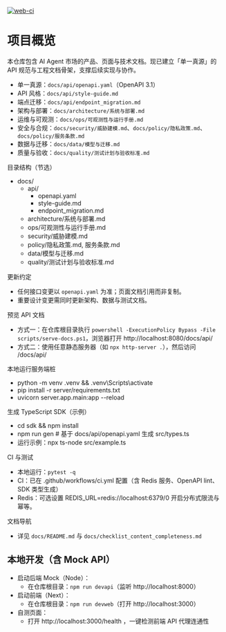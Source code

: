 ﻿[![web-ci](https://github.com/845276678/-AGENT/actions/workflows/web-ci.yml/badge.svg?branch=main)](https://github.com/845276678/-AGENT/actions/workflows/web-ci.yml)

# 项目概览

本仓库包含 AI Agent 市场的产品、页面与技术文档。现已建立「单一真源」的 API 规范与工程文档骨架，支撑后续实现与协作。

- 单一真源：`docs/api/openapi.yaml`（OpenAPI 3.1）
- API 风格：`docs/api/style-guide.md`
- 端点迁移：`docs/api/endpoint_migration.md`
- 架构与部署：`docs/architecture/系统与部署.md`
- 运维与可观测：`docs/ops/可观测性与运行手册.md`
- 安全与合规：`docs/security/威胁建模.md`、`docs/policy/隐私政策.md`、`docs/policy/服务条款.md`
- 数据与迁移：`docs/data/模型与迁移.md`
- 质量与验收：`docs/quality/测试计划与验收标准.md`

目录结构（节选）

- docs/
  - api/
    - openapi.yaml
    - style-guide.md
    - endpoint_migration.md
  - architecture/系统与部署.md
  - ops/可观测性与运行手册.md
  - security/威胁建模.md
  - policy/隐私政策.md, 服务条款.md
  - data/模型与迁移.md
  - quality/测试计划与验收标准.md

更新约定
- 任何接口变更以 `openapi.yaml` 为准；页面文档引用而非复制。
- 重要设计变更需同时更新架构、数据与测试文档。

预览 API 文档
- 方式一：在仓库根目录执行 `powershell -ExecutionPolicy Bypass -File scripts/serve-docs.ps1`，浏览器打开 http://localhost:8080/docs/api/
- 方式二：使用任意静态服务器（如 `npx http-server .`），然后访问 /docs/api/

本地运行服务端桩
- python -m venv .venv && .venv\Scripts\activate
- pip install -r server/requirements.txt
- uvicorn server.app.main:app --reload

生成 TypeScript SDK（示例）
- cd sdk && npm install
- npm run gen  # 基于 docs/api/openapi.yaml 生成 src/types.ts
- 运行示例：npx ts-node src/example.ts

CI 与测试
- 本地运行：`pytest -q`
- CI：已在 .github/workflows/ci.yml 配置（含 Redis 服务、OpenAPI lint、SDK 类型生成）
- Redis：可选设置 REDIS_URL=redis://localhost:6379/0 开启分布式限流与幂等。

文档导航
- 详见 `docs/README.md` 与 `docs/checklist_content_completeness.md`

## 本地开发（含 Mock API）

- 启动后端 Mock（Node）：
  - 在仓库根目录：`npm run devapi`（监听 http://localhost:8000）
- 启动前端（Next）：
  - 在仓库根目录：`npm run devweb`（打开 http://localhost:3000）
- 自测页面：
  - 打开 http://localhost:3000/health ，一键检测前端 API 代理连通性
